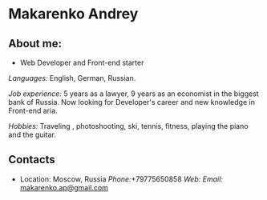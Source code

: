 # Makarenko Andrey

## About me: 

* Web Developer and Front-end starter

*Languages:* English, German, Russian.

*Job experience:* 5 years as a lawyer, 9 years as an economist in the biggest bank of Russia. Now looking for Developer's career and new knowledge in Front-end aria.

*Hobbies:* Traveling , photoshooting, ski, tennis, fitness, playing the piano and the guitar.

## Contacts

* Location: Moscow, Russia
*Phone:*+79775650858
*Web:*
*Email:* makarenko.ap@gmail.com





